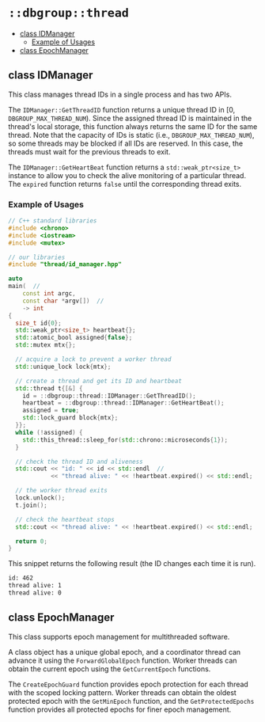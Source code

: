 # `::dbgroup::thread`

- [class IDManager](#class-idmanager)
    - [Example of Usages](#example-of-usages)
- [class EpochManager](#class-epochmanager)

## class IDManager

This class manages thread IDs in a single process and has two APIs.

The `IDManager::GetThreadID` function returns a unique thread ID in [0, `DBGROUP_MAX_THREAD_NUM`). Since the assigned thread ID is maintained in the thread's local storage, this function always returns the same ID for the same thread. Note that the capacity of IDs is static (i.e., `DBGROUP_MAX_THREAD_NUM`), so some threads may be blocked if all IDs are reserved. In this case, the threads must wait for the previous threads to exit.

The `IDManager::GetHeartBeat` function returns a `std::weak_ptr<size_t>` instance to allow you to check the alive monitoring of a particular thread. The `expired` function returns `false` until the corresponding thread exits.

### Example of Usages

```cpp
// C++ standard libraries
#include <chrono>
#include <iostream>
#include <mutex>

// our libraries
#include "thread/id_manager.hpp"

auto
main(  //
    const int argc,
    const char *argv[])  //
    -> int
{
  size_t id{0};
  std::weak_ptr<size_t> heartbeat{};
  std::atomic_bool assigned{false};
  std::mutex mtx{};

  // acquire a lock to prevent a worker thread
  std::unique_lock lock{mtx};

  // create a thread and get its ID and heartbeat
  std::thread t{[&] {
    id = ::dbgroup::thread::IDManager::GetThreadID();
    heartbeat = ::dbgroup::thread::IDManager::GetHeartBeat();
    assigned = true;
    std::lock_guard block{mtx};
  }};
  while (!assigned) {
    std::this_thread::sleep_for(std::chrono::microseconds{1});
  }

  // check the thread ID and aliveness
  std::cout << "id: " << id << std::endl  //
            << "thread alive: " << !heartbeat.expired() << std::endl;

  // the worker thread exits
  lock.unlock();
  t.join();

  // check the heartbeat stops
  std::cout << "thread alive: " << !heartbeat.expired() << std::endl;

  return 0;
}
```

This snippet returns the following result (the ID changes each time it is run).

```txt
id: 462
thread alive: 1
thread alive: 0
```

## class EpochManager

This class supports epoch management for multithreaded software.

A class object has a unique global epoch, and a coordinator thread can advance it using the `ForwardGlobalEpoch` function. Worker threads can obtain the current epoch using the `GetCurrentEpoch` functions.

The `CreateEpochGuard` function provides epoch protection for each thread with the scoped locking pattern. Worker threads can obtain the oldest protected epoch with the `GetMinEpoch` function, and the `GetProtectedEpochs` function provides all protected epochs for finer epoch management.
